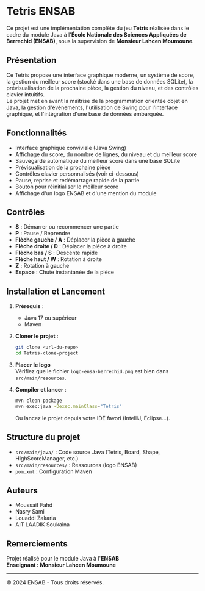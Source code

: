 # Tetris ENSAB

Ce projet est une implémentation complète du jeu **Tetris** réalisée dans le cadre du module Java à l'**École Nationale des Sciences Appliquées de Berrechid (ENSAB)**, sous la supervision de **Monsieur Lahcen Moumoune**.

## Présentation

Ce Tetris propose une interface graphique moderne, un système de score, la gestion du meilleur score (stocké dans une base de données SQLite), la prévisualisation de la prochaine pièce, la gestion du niveau, et des contrôles clavier intuitifs.  
Le projet met en avant la maîtrise de la programmation orientée objet en Java, la gestion d'événements, l'utilisation de Swing pour l'interface graphique, et l'intégration d'une base de données embarquée.

## Fonctionnalités

- Interface graphique conviviale (Java Swing)
- Affichage du score, du nombre de lignes, du niveau et du meilleur score
- Sauvegarde automatique du meilleur score dans une base SQLite
- Prévisualisation de la prochaine pièce
- Contrôles clavier personnalisés (voir ci-dessous)
- Pause, reprise et redémarrage rapide de la partie
- Bouton pour réinitialiser le meilleur score
- Affichage d'un logo ENSAB et d'une mention du module

## Contrôles

- **S** : Démarrer ou recommencer une partie
- **P** : Pause / Reprendre
- **Flèche gauche / A** : Déplacer la pièce à gauche
- **Flèche droite / D** : Déplacer la pièce à droite
- **Flèche bas / S** : Descente rapide
- **Flèche haut / W** : Rotation à droite
- **Z** : Rotation à gauche
- **Espace** : Chute instantanée de la pièce

## Installation et Lancement

1. **Prérequis** :
   - Java 17 ou supérieur
   - Maven

2. **Cloner le projet** :
   ```bash
   git clone <url-du-repo>
   cd Tetris-clone-project
   ```

3. **Placer le logo**  
   Vérifiez que le fichier `logo-ensa-berrechid.png` est bien dans `src/main/resources`.

4. **Compiler et lancer** :
   ```bash
   mvn clean package
   mvn exec:java -Dexec.mainClass="Tetris"
   ```

   Ou lancez le projet depuis votre IDE favori (IntelliJ, Eclipse...).

## Structure du projet

- `src/main/java/` : Code source Java (Tetris, Board, Shape, HighScoreManager, etc.)
- `src/main/resources/` : Ressources (logo ENSAB)
- `pom.xml` : Configuration Maven

## Auteurs

- Moussaif Fahd
- Nasry Sami
- Louaddi Zakaria  
- AIT LAADIK Soukaina

## Remerciements

Projet réalisé pour le module Java à l'**ENSAB**  
**Enseignant : Monsieur Lahcen Moumoune**

---

© 2024 ENSAB - Tous droits réservés.
